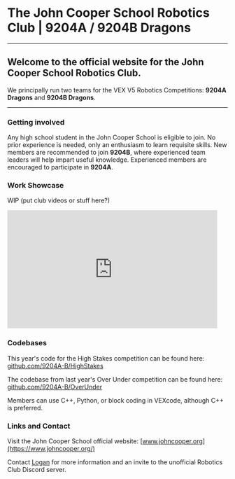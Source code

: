 # The John Cooper School Robotics Club | 9204A / 9204B Dragons
---
## Welcome to the official website for the John Cooper School Robotics Club.
We principally run two teams for the VEX V5 Robotics Competitions: **9204A Dragons** and **9204B Dragons**.

---

### Getting involved
Any high school student in the John Cooper School is eligible to join. No prior experience is needed, only an enthusiasm to learn requisite skills. New members are recommended to join **9204B**, where experienced team leaders will help impart useful knowledge. Experienced members are encouraged to participate in **9204A**.

### Work Showcase
WIP
(put club videos or stuff here?)
<iframe width="480" height="270" src="https://www.youtube.com/embed/faWVlxzpYxg?si=L0uXy27jKb29zwT9&amp;controls=0" title="YouTube video player" frameborder="0" allow="accelerometer; autoplay; clipboard-write; encrypted-media; gyroscope; picture-in-picture; web-share" referrerpolicy="strict-origin-when-cross-origin" allowfullscreen></iframe>

### Codebases
This year's code for the High Stakes competition can be found here: [github.com/9204A-B/HighStakes](https://github.com/9204A-B/HighStakes)

The codebase from last year's Over Under competition can be found here: [github.com/9204A-B/OverUnder](https://github.com/9204A-B/OverUnder)

Members can use C++, Python, or block coding in VEXcode, although C++ is preferred.

### Links and Contact
Visit the John Cooper School official website: [www.johncooper.org](https://www.johncooper.org/)

Contact [Logan](https://github.com/coollogan876) for more information and an invite to the unofficial Robotics Club Discord server.
